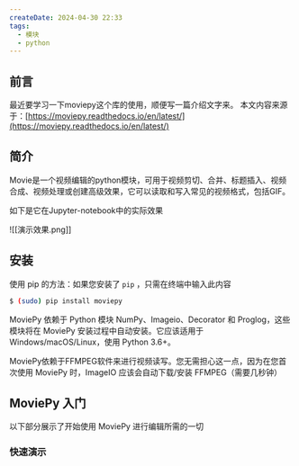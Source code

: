 ```yaml
---
createDate: 2024-04-30 22:33
tags:
  - 模块
  - python
---
```

## 前言
最近要学习一下moviepy这个库的使用，顺便写一篇介绍文字来。
本文内容来源于：[https://moviepy.readthedocs.io/en/latest/](https://moviepy.readthedocs.io/en/latest/)
## 简介
Movie是一个视频编辑的python模块，可用于视频剪切、合并、标题插入、视频合成、视频处理或创建高级效果，它可以读取和写入常见的视频格式，包括GIF。

如下是它在Jupyter-notebook中的实际效果

![[演示效果.png]]
## 安装
使用 pip 的方法：如果您安装了 `pip` ，只需在终端中输入此内容
```bash
$ (sudo) pip install moviepy
```
MoviePy 依赖于 Python 模块 NumPy、Imageio、Decorator 和 Proglog，这些模块将在 MoviePy 安装过程中自动安装。它应该适用于 Windows/macOS/Linux，使用 Python 3.6+。

MoviePy依赖于FFMPEG软件来进行视频读写。您无需担心这一点，因为在您首次使用 MoviePy 时，ImageIO 应该会自动下载/安装 FFMPEG（需要几秒钟）

## MoviePy 入门
以下部分展示了开始使用 MoviePy 进行编辑所需的一切
### 快速演示

